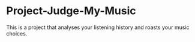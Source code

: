# Project-Judge-My-Music
This is a project that analyses your listening history and roasts your music choices.
